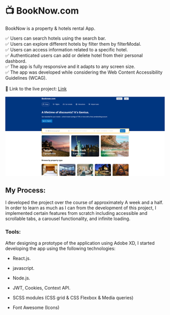 # :tv: BookNow.com

BookNow is a property & hotels rental App.

✅ Users can search hotels using the search bar.  
✅ Users can explore different hotels by filter them by filterModal.  
✅ Users can access information related to a specific hotel.  
✅ Authenticated users can add or delete hotel from their personal dashbord.  
✅ The app is fully responsive and it adapts to any screen size.  
✅ The app was developed while considering the Web Content Accessibility Guidelines (WCAG).  
<br/>
:link: Link to the live project: [Link](https://booknow1-com.onrender.com/)  
<br/>
<img src='booknow.PNG'/>
<br/>

## My Process:

I developed the project over the course of approximately A week and a half. In order to learn as much as I can from the development of this project, I implemented certain features from scratch including accessible and scrollable tabs, a carousel functionality, and infinite loading.

### Tools:

After designing a prototype of the application using Adobe XD, I started developing the app using the following technologies:

- React.js. 
- javascript.
- Node.js.
- JWT, Cookies, Context API.

- SCSS modules (CSS grid & CSS Flexbox & Media queries)
- Font Awesome (Icons)
